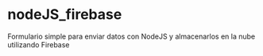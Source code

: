 # nodeJS_firebase
Formulario simple para enviar datos con NodeJS y almacenarlos en la nube utilizando Firebase
